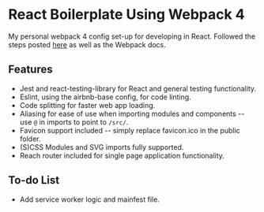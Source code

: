 # React Boilerplate Using Webpack 4

My personal webpack 4 config set-up for developing in React. Followed the steps posted [here](https://auralinna.blog/) as well as the Webpack docs.

## Features

- Jest and react-testing-library for React and general testing functionality.
- Eslint, using the airbnb-base config, for code linting.
- Code splitting for faster web app loading.
- Aliasing for ease of use when importing modules and components -- use `@` in imports to point to `/src/`.
- Favicon support included -- simply replace favicon.ico in the public folder.
- (S)CSS Modules and SVG imports fully supported.
- Reach router included for single page application functionality.

## To-do List

- Add service worker logic and mainfest file.
